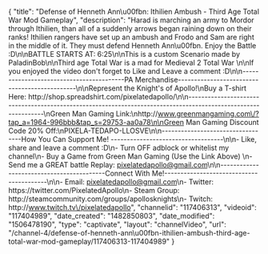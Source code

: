 {
    "title": "Defense of Henneth Ann\u00fbn: Ithilien Ambush - Third Age Total War Mod Gameplay",
    "description": "Harad is marching an army to Mordor through Ithilien, than all of a suddenly arrows began raining down on their ranks!  Ithilien rangers have set up an ambush and Frodo and Sam are right in the middle of it.  They must defend Henneth Ann\u00fbn.  Enjoy the Battle :D\n\nBATTLE STARTS AT: 6:25\n\nThis is a custom Scenario made by PaladinBob\n\nThird age Total War is a mad for Medieval 2 Total War \n\nIf you enjoyed the video don't forget to Like and Leave a comment :D\n\n-----------------------------------------PA Merchandise----------------------------------------------\n\nRepresent the Knight's of Apollo!\nBuy a T-shirt Here: http:\/\/shop.spreadshirt.com\/pixelatedapollo\/\n\n---------------------------------------------------------------------------------------------------------------\nGreen Man Gaming Link:\nhttp:\/\/www.greenmangaming.com\/?tap_a=1964-996bbb&tap_s=29753-aa0a78\n\nGreen Man Gaming Discount Code 20% Off:\nPIXELA-TEDAPO-LLOSVE\n\n----------------------------------How You Can Support Me! -----------------------------------\n\n- Like, share and leave a comment :D\n- Turn OFF adblock or whitelist my channel\n- Buy a Game from Green Man Gaming (Use the Link Above) \n- Send me a GREAT battle Replay: pixelatedapollo@gmail.com\n\n------------------------------------------Connect With Me!-----------------------------------------\n\n- Email: pixelatedapollo@gmail.com\n- Twitter: https:\/\/twitter.com\/PixelatedApollo\n- Steam Group:  http:\/\/steamcommunity.com\/groups\/apollosknights\n- Twitch: http:\/\/www.twitch.tv\/pixelatedapollo",
    "channelid": "117406313",
    "videoid": "117404989",
    "date_created": "1482850803",
    "date_modified": "1506478190",
    "type": "captivate",
    "layout": "channelVideo",
    "url": "\/channel-4\/defense-of-henneth-ann\u00fbn-ithilien-ambush-third-age-total-war-mod-gameplay\/117406313-117404989"
}